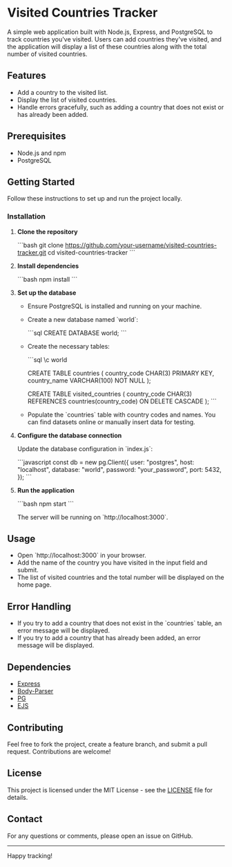 
# Visited Countries Tracker

A simple web application built with Node.js, Express, and PostgreSQL to track countries you've visited. Users can add countries they've visited, and the application will display a list of these countries along with the total number of visited countries.

## Features

- Add a country to the visited list.
- Display the list of visited countries.
- Handle errors gracefully, such as adding a country that does not exist or has already been added.

## Prerequisites

- Node.js and npm
- PostgreSQL

## Getting Started

Follow these instructions to set up and run the project locally.

### Installation

1. **Clone the repository**

   \`\`\`bash
   git clone https://github.com/your-username/visited-countries-tracker.git
   cd visited-countries-tracker
   \`\`\`

2. **Install dependencies**

   \`\`\`bash
   npm install
   \`\`\`

3. **Set up the database**

   - Ensure PostgreSQL is installed and running on your machine.
   - Create a new database named \`world\`:

     \`\`\`sql
     CREATE DATABASE world;
     \`\`\`

   - Create the necessary tables:

     \`\`\`sql
     \c world

     CREATE TABLE countries (
       country_code CHAR(3) PRIMARY KEY,
       country_name VARCHAR(100) NOT NULL
     );

     CREATE TABLE visited_countries (
       country_code CHAR(3) REFERENCES countries(country_code) ON DELETE CASCADE
     );
     \`\`\`

   - Populate the \`countries\` table with country codes and names. You can find datasets online or manually insert data for testing.

4. **Configure the database connection**

   Update the database configuration in \`index.js\`:

   \`\`\`javascript
   const db = new pg.Client({
     user: "postgres",
     host: "localhost",
     database: "world",
     password: "your_password",
     port: 5432,
   });
   \`\`\`

5. **Run the application**

   \`\`\`bash
   npm start
   \`\`\`

   The server will be running on \`http://localhost:3000\`.

## Usage

- Open \`http://localhost:3000\` in your browser.
- Add the name of the country you have visited in the input field and submit.
- The list of visited countries and the total number will be displayed on the home page.

## Error Handling

- If you try to add a country that does not exist in the \`countries\` table, an error message will be displayed.
- If you try to add a country that has already been added, an error message will be displayed.

## Dependencies

- [Express](https://expressjs.com/)
- [Body-Parser](https://www.npmjs.com/package/body-parser)
- [PG](https://www.npmjs.com/package/pg)
- [EJS](https://www.npmjs.com/package/ejs)

## Contributing

Feel free to fork the project, create a feature branch, and submit a pull request. Contributions are welcome!

## License

This project is licensed under the MIT License - see the [LICENSE](LICENSE) file for details.

## Contact

For any questions or comments, please open an issue on GitHub.

---

Happy tracking!

